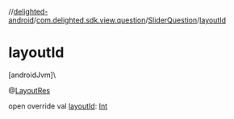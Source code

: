 //[delighted-android](../../../index.md)/[com.delighted.sdk.view.question](../index.md)/[SliderQuestion](index.md)/[layoutId](layout-id.md)

# layoutId

[androidJvm]\

@[LayoutRes](https://developer.android.com/reference/kotlin/androidx/annotation/LayoutRes.html)

open override val [layoutId](layout-id.md): [Int](https://kotlinlang.org/api/latest/jvm/stdlib/kotlin/-int/index.html)
